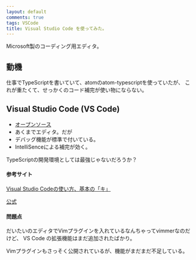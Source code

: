 ```yaml
---
layout: default
comments: true
tags: VSCode
title: Visual Studio Code を使ってみた。
---
```


Microsoft製のコーディング用エディタ。

## 動機

仕事でTypeScriptを書いていて、atomのatom-typescriptを使っていたが、
これが重たくて、せっかくのコード補完が使い物にならない。

## Visual Studio Code (VS Code)

* [オープンソース](https://github.com/microsoft/vscode)
* あくまでエディタ。だが
* デバッグ機能が標準で付いている。
* IntelliSenceによる補完が効く。

TypeScriptの開発環境としては最強じゃないだろうか？

#### 参考サイト
[Visual Studio Codeの使い方、基本の「キ」](http://www.atmarkit.co.jp/ait/articles/1507/10/news028.html)

[公式](https://code.visualstudio.com/)

#### 問題点

だいたいのエディタでVimプラグインを入れているなんちゃってvimmerなのだけど、
VS Code の拡張機能はまだ追加されたばかり。

Vimプラグインもさっそく公開されているが、機能がまだまだ不足している。
